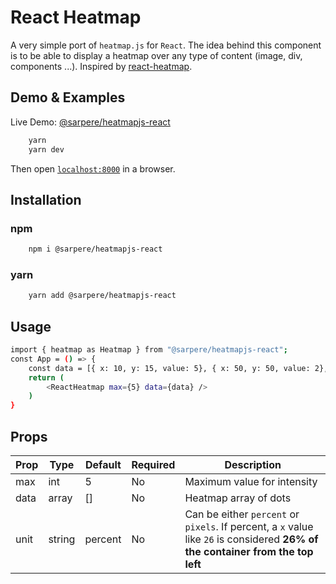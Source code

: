 # React Heatmap

A very simple port of `heatmap.js` for `React`. The idea behind this component is to be able to display a heatmap over any type of content (image, div, components ...).
Inspired by [react-heatmap](https://github.com/mazedesignhq/react-heatmap).

## Demo & Examples

Live Demo: [@sarpere/heatmapjs-react](https://sarpere.com/heatmapjs-react)

```bash
    yarn
    yarn dev
```

Then open [`localhost:8000`](http://localhost:8000) in a browser.

## Installation

### npm

```bash
    npm i @sarpere/heatmapjs-react
```

### yarn

```bash
    yarn add @sarpere/heatmapjs-react
```

## Usage

```bash
import { heatmap as Heatmap } from "@sarpere/heatmapjs-react";
const App = () => {
    const data = [{ x: 10, y: 15, value: 5}, { x: 50, y: 50, value: 2}, ...];
    return (
        <ReactHeatmap max={5} data={data} />
    )
}
```

## Props

| Prop | Type   | Default | Required | Description                                                                                                                     |
| ---- | ------ | ------- | -------- | ------------------------------------------------------------------------------------------------------------------------------- |
| max  | int    | 5       | No       | Maximum value for intensity                                                                                                     |
| data | array  | []      | No       | Heatmap array of dots                                                                                                           |
| unit | string | percent | No       | Can be either `percent` or `pixels`. If percent, a `x` value like `26` is considered **26% of the container from the top left** |
